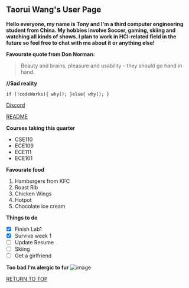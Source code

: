 ## Taorui Wang's User Page

**Hello everyone, my name is Tony and I'm a third computer engineering student from China. My hobbies involve Soccer, gaming, skiing and watching all kinds of shows. I plan to work in HCI-related field in the future so feel free to chat with me about it or anything else!**

**Favourate quote from Don Norman:**

>Beauty and brains, pleasure and usability - they should go hand in hand.
>

**//Sad reality**

`if (!codeWorks){
  why();
 }else{
  why();
 }
`

[Discord](https://discord.gg/EbBMk4Au)

[README](README.md)

**Courses taking this quarter**

- CSE110
- ECE109
- ECE111
- ECE101

**Favourate food**

1. Hamburgers from KFC
2. Roast Rib
3. Chicken Wings
4. Hotpot
5. Chocolate ice cream

**Things to do**

- [x] Finish Lab1
- [x] Survive week 1
- [ ] Update Resume
- [ ] Skiing
- [ ] Get a girlfriend

**Too bad I'm alergic to fur**
![image](https://user-images.githubusercontent.com/47578591/113442901-c2adf780-93a5-11eb-9051-0266f168dd10.png)

[RETURN TO TOP](https://github.com/t2wang/CSE110-Lab1/new/another-change#taorui-wangs-user-page)
